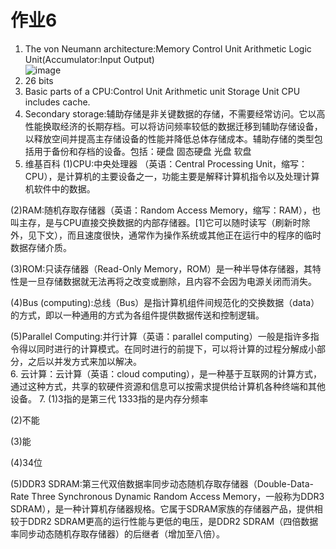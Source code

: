 # 作业6
1. The von Neumann architecture:Memory  Control Unit  Arithmetic Logic Unit(Accumulator:Input Output)  
![image](https://upload.wikimedia.org/wikipedia/commons/thumb/8/84/Von_Neumann_architecture.svg/420px-Von_Neumann_architecture.svg.png)
2. 26 bits
3. Basic parts of a CPU:Control Unit  Arithmetic unit  Storage Unit  CPU includes cache.
4. Secondary storage:辅助存储是非关键数据的存储，不需要经常访问。它以高性能换取经济的长期存档。可以将访问频率较低的数据迁移到辅助存储设备，以释放空间并提高主存储设备的性能并降低总体存储成本。辅助存储的类型包括用于备份和存档的设备。包括：硬盘  固态硬盘  光盘  软盘
5. 维基百科 
(1)CPU:中央处理器 （英语：Central Processing Unit，缩写：CPU），是计算机的主要设备之一，功能主要是解释计算机指令以及处理计算机软件中的数据。  

(2)RAM:随机存取存储器（英语：Random Access Memory，缩写：RAM），也叫主存，是与CPU直接交换数据的内部存储器。[1]它可以随时读写（刷新时除外，见下文），而且速度很快，通常作为操作系统或其他正在运行中的程序的临时数据存储介质。  

(3)ROM:只读存储器（Read-Only Memory，ROM）是一种半导体存储器，其特性是一旦存储数据就无法再将之改变或删除，且内容不会因为电源关闭而消失。  

(4)Bus (computing):总线（Bus）是指计算机组件间规范化的交换数据（data）的方式，即以一种通用的方式为各组件提供数据传送和控制逻辑。   

(5)Parallel Computing:并行计算（英语：parallel computing）一般是指许多指令得以同时进行的计算模式。在同时进行的前提下，可以将计算的过程分解成小部分，之后以并发方式来加以解决。  
6. 云计算：云计算（英语：cloud computing），是一种基于互联网的计算方式，通过这种方式，共享的软硬件资源和信息可以按需求提供给计算机各种终端和其他设备。
7. (1)3指的是第三代 1333指的是内存分频率   

(2)不能   

(3)能   

(4)34位   

(5)DDR3 SDRAM:第三代双倍数据率同步动态随机存取存储器（Double-Data-Rate Three Synchronous Dynamic Random Access Memory，一般称为DDR3 SDRAM），是一种计算机存储器规格。它属于SDRAM家族的存储器产品，提供相较于DDR2 SDRAM更高的运行性能与更低的电压，是DDR2 SDRAM（四倍数据率同步动态随机存取存储器）的后继者（增加至八倍）。 